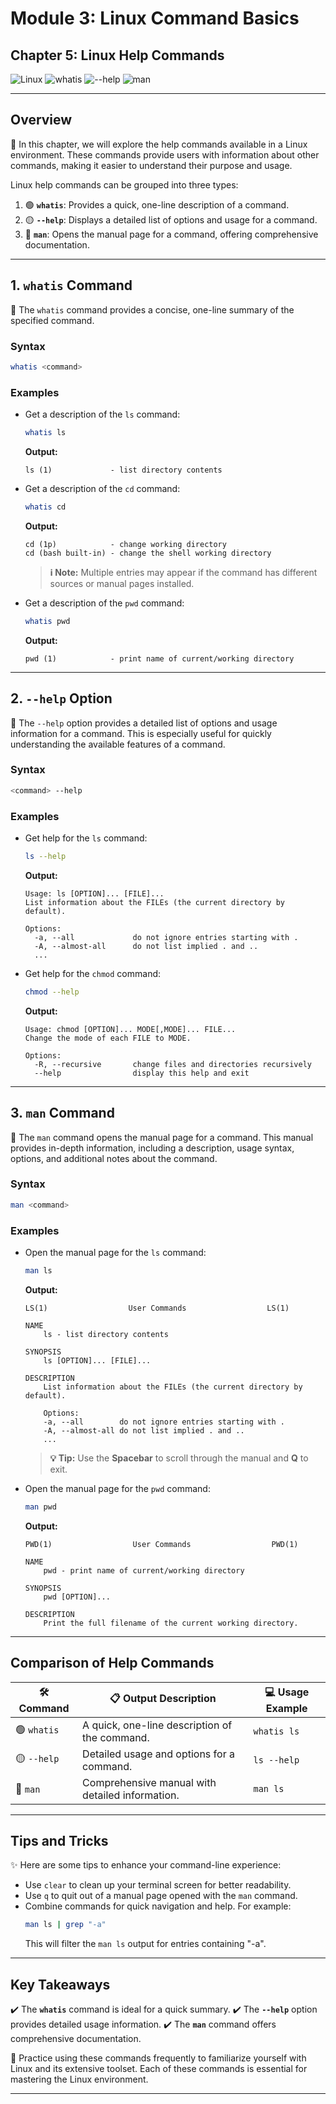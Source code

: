 # **Module 3: Linux Command Basics**

## **Chapter 5: Linux Help Commands**

![Linux](https://img.shields.io/badge/Linux-Fundamentals-green) ![whatis](https://img.shields.io/badge/Command-whatis-blue) ![--help](https://img.shields.io/badge/Command---help-orange) ![man](https://img.shields.io/badge/Command-man-purple)

---

## **Overview**

📖 In this chapter, we will explore the help commands available in a Linux environment. These commands provide users with information about other commands, making it easier to understand their purpose and usage.

Linux help commands can be grouped into three types:

1. 🟢 **`whatis`**: Provides a quick, one-line description of a command.
2. 🟡 **`--help`**: Displays a detailed list of options and usage for a command.
3. 🔵 **`man`**: Opens the manual page for a command, offering comprehensive documentation.

---

## **1. `whatis` Command**

🔎 The `whatis` command provides a concise, one-line summary of the specified command.

### **Syntax**
```bash
whatis <command>
```

### **Examples**

- Get a description of the `ls` command:
  ```bash
  whatis ls
  ```
  **Output:**
  ```
  ls (1)             - list directory contents
  ```

- Get a description of the `cd` command:
  ```bash
  whatis cd
  ```
  **Output:**
  ```
  cd (1p)            - change working directory
  cd (bash built-in) - change the shell working directory
  ```
  > **ℹ️ Note:** Multiple entries may appear if the command has different sources or manual pages installed.

- Get a description of the `pwd` command:
  ```bash
  whatis pwd
  ```
  **Output:**
  ```
  pwd (1)            - print name of current/working directory
  ```

---

## **2. `--help` Option**

📝 The `--help` option provides a detailed list of options and usage information for a command. This is especially useful for quickly understanding the available features of a command.

### **Syntax**
```bash
<command> --help
```

### **Examples**

- Get help for the `ls` command:
  ```bash
  ls --help
  ```
  **Output:**
  ```
  Usage: ls [OPTION]... [FILE]...
  List information about the FILEs (the current directory by default).

  Options:
    -a, --all             do not ignore entries starting with .
    -A, --almost-all      do not list implied . and ..
    ...
  ```

- Get help for the `chmod` command:
  ```bash
  chmod --help
  ```
  **Output:**
  ```
  Usage: chmod [OPTION]... MODE[,MODE]... FILE...
  Change the mode of each FILE to MODE.

  Options:
    -R, --recursive       change files and directories recursively
    --help                display this help and exit
  ```

---

## **3. `man` Command**

📜 The `man` command opens the manual page for a command. This manual provides in-depth information, including a description, usage syntax, options, and additional notes about the command.

### **Syntax**
```bash
man <command>
```

### **Examples**

- Open the manual page for the `ls` command:
  ```bash
  man ls
  ```
  **Output:**
  ```
  LS(1)                  User Commands                  LS(1)

  NAME
      ls - list directory contents

  SYNOPSIS
      ls [OPTION]... [FILE]...

  DESCRIPTION
      List information about the FILEs (the current directory by default).

      Options:
      -a, --all        do not ignore entries starting with .
      -A, --almost-all do not list implied . and ..
      ...
  ```
  > **💡 Tip:** Use the **Spacebar** to scroll through the manual and **Q** to exit.

- Open the manual page for the `pwd` command:
  ```bash
  man pwd
  ```
  **Output:**
  ```
  PWD(1)                  User Commands                  PWD(1)

  NAME
      pwd - print name of current/working directory

  SYNOPSIS
      pwd [OPTION]...

  DESCRIPTION
      Print the full filename of the current working directory.
  ```

---

## **Comparison of Help Commands**

| 🛠 **Command**    | 📋 **Output Description**                         | 💻 **Usage Example** |
|-------------------|--------------------------------------------------|----------------------|
| 🟢 `whatis`       | A quick, one-line description of the command.    | `whatis ls`          |
| 🟡 `--help`       | Detailed usage and options for a command.        | `ls --help`          |
| 🔵 `man`          | Comprehensive manual with detailed information. | `man ls`             |

---

## **Tips and Tricks**

✨ Here are some tips to enhance your command-line experience:

- Use `clear` to clean up your terminal screen for better readability.
- Use `q` to quit out of a manual page opened with the `man` command.
- Combine commands for quick navigation and help. For example:
  ```bash
  man ls | grep "-a"
  ```
  This will filter the `man ls` output for entries containing "-a".

---

## **Key Takeaways**

✔️ The **`whatis`** command is ideal for a quick summary.
✔️ The **`--help`** option provides detailed usage information.
✔️ The **`man`** command offers comprehensive documentation.

📌 Practice using these commands frequently to familiarize yourself with Linux and its extensive toolset. Each of these commands is essential for mastering the Linux environment.

---
